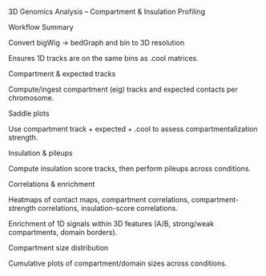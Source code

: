 3D Genomics Analysis – Compartment & Insulation Profiling

Workflow Summary

Convert bigWig → bedGraph and bin to 3D resolution

Ensures 1D tracks are on the same bins as .cool matrices.

Compartment & expected tracks

Compute/ingest compartment (eig) tracks and expected contacts per chromosome.

Saddle plots

Use compartment track + expected + .cool to assess compartmentalization strength.

Insulation & pileups

Compute insulation score tracks, then perform pileups across conditions.

Correlations & enrichment

Heatmaps of contact maps, compartment correlations, compartment-strength correlations, insulation-score correlations.

Enrichment of 1D signals within 3D features (A/B, strong/weak compartments, domain borders).

Compartment size distribution

Cumulative plots of compartment/domain sizes across conditions.
